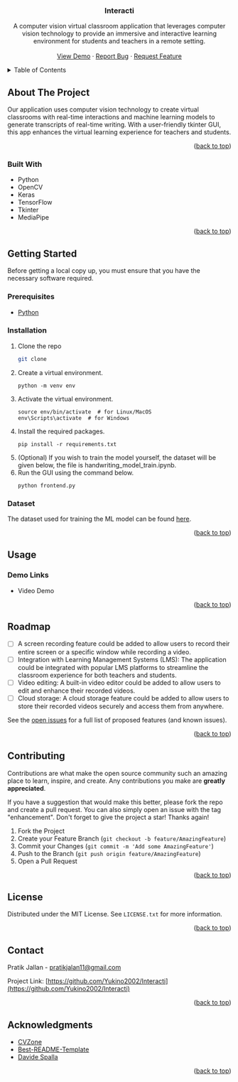 <h3 align="center">Interacti</h3>
  <p align="center">
    A computer vision virtual classroom application that leverages computer vision technology to provide an immersive and interactive learning environment for students and teachers in a remote setting.
    <br />
    <br />
    <a href="https://github.com/richard1615/OpenLearn">View Demo</a>
    ·
    <a href="https://github.com/richard1615/OpenLearn/issues">Report Bug</a>
    ·
    <a href="https://github.com/richard1615/OpenLearn/issues">Request Feature</a>
  </p>


<!-- TABLE OF CONTENTS -->
<details>
  <summary>Table of Contents</summary>
  <ol>
    <li>
      <a href="#about-the-project">About The Project</a>
      <ul>
        <li><a href="#built-with">Built With</a></li>
      </ul>
    </li>
    <li>
      <a href="#getting-started">Getting Started</a>
      <ul>
        <li><a href="#prerequisites">Prerequisites</a></li>
        <li><a href="#installation">Installation</a></li>
      </ul>
    </li>
    <li><a href="#usage">Usage</a></li>
    <li><a href="#roadmap">Roadmap</a></li>
    <li><a href="#contributing">Contributing</a></li>
    <li><a href="#license">License</a></li>
    <li><a href="#contact">Contact</a></li>
    <li><a href="#acknowledgments">Acknowledgments</a></li>
  </ol>
</details>



<!-- ABOUT THE PROJECT -->
## About The Project

Our application uses computer vision technology to create virtual classrooms with real-time interactions and machine learning models to generate transcripts of real-time writing. With a user-friendly tkinter GUI, this app enhances the virtual learning experience for teachers and students.

<p align="right">(<a href="#readme-top">back to top</a>)</p>

### Built With

<ul>
    <li>Python</li>
    <li>OpenCV</li>
    <li>Keras</li>
    <li>TensorFlow</li>
    <li>Tkinter</li>
    <li>MediaPipe</li>
</ul>
<p align="right">(<a href="#readme-top">back to top</a>)</p>

## Getting Started

Before getting a local copy up, you must ensure that you have the necessary software required.

### Prerequisites

* <a href='https://www.python.org/downloads/'>Python</a>

### Installation

1. Clone the repo
   ```sh
   git clone
   ```
2. Create a virtual environment.
    ```
    python -m venv env
    ```
3. Activate the virtual environment.
    ```
    source env/bin/activate  # for Linux/MacOS
    env\Scripts\activate  # for Windows
    ```
4. Install the required packages.
    ```
    pip install -r requirements.txt
    ```
5. (Optional) If you wish to train the model yourself, the dataset will be given below, the file is handwriting_model_train.ipynb.
6. Run the GUI using the command below.
    ```
    python frontend.py
    ```
   
### Dataset

The dataset used for training the ML model can be found 
<a href='https://www.kaggle.com/datasets/sachinpatel21/az-handwritten-alphabets-in-csv-format'>here</a>.

<p align="right">(<a href="#readme-top">back to top</a>)</p>

## Usage

### Demo Links
<ul>
    <li><a>Video Demo</a></li>
</ul>

<p align="right">(<a href="#readme-top">back to top</a>)</p>

<!-- ROADMAP -->
## Roadmap

- [ ] A screen recording feature could be added to allow users to record their entire screen or a specific window while recording a video.
- [ ] Integration with Learning Management Systems (LMS): The application could be integrated with popular LMS platforms to streamline the classroom experience for both teachers and students.
- [ ] Video editing: A built-in video editor could be added to allow users to edit and enhance their recorded videos.
- [ ] Cloud storage: A cloud storage feature could be added to allow users to store their recorded videos securely and access them from anywhere.

See the [open issues](https://github.com/richard1615/OpenLearn/issues) for a full list of proposed features (and known issues).

<p align="right">(<a href="#readme-top">back to top</a>)</p>

<!-- CONTRIBUTING -->
## Contributing

Contributions are what make the open source community such an amazing place to learn, inspire, and create. Any contributions you make are **greatly appreciated**.

If you have a suggestion that would make this better, please fork the repo and create a pull request. You can also simply open an issue with the tag "enhancement".
Don't forget to give the project a star! Thanks again!

1. Fork the Project
2. Create your Feature Branch (`git checkout -b feature/AmazingFeature`)
3. Commit your Changes (`git commit -m 'Add some AmazingFeature'`)
4. Push to the Branch (`git push origin feature/AmazingFeature`)
5. Open a Pull Request

<p align="right">(<a href="#readme-top">back to top</a>)</p>

## License

Distributed under the MIT License. See `LICENSE.txt` for more information.

<p align="right">(<a href="#readme-top">back to top</a>)</p>

## Contact

Pratik Jallan - pratikjalan11@gmail.com

Project Link: [https://github.com/Yukino2002/Interacti](https://github.com/Yukino2002/Interacti)

<p align="right">(<a href="#readme-top">back to top</a>)</p>

<!-- ACKNOWLEDGMENTS -->
## Acknowledgments

* [CVZone](https://github.com/cvzone/cvzone)
* [Best-README-Template](https://github.com/othneildrew/Best-README-Template)
* [Davide Spalla](https://deepnote.com/@davidespalla/Recognizing-handwriting-with-Tensorflow-and-OpenCV-cfc4acf5-188e-4d3b-bdb5-a13aa463d2b0#00012-421d73cc-3b3a-4330-ab92-7e48462e68c3)

<p align="right">(<a href="#readme-top">back to top</a>)</p>
